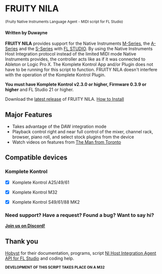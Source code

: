 # FRUITY NILA 
<sup>(Fruity Native Instruments Language Agent - MIDI script for FL Studio)</sup>


#### Written by Duwayne

**FRUITY NILA** provides support for the Native Instruments [M-Series](https://www.native-instruments.com/en/products/komplete/keyboards/komplete-kontrol-m32/), the [A-Series](https://www.native-instruments.com/en/products/komplete/keyboards/komplete-kontrol-a25-a49-a61) and the [S-Series](https://www.native-instruments.com/en/products/komplete/keyboards/komplete-kontrol-s88/) with [FL STUDIO](https://www.image-line.com/). By using the Native Instruments Host Integration protocol instead of the limited MIDI mode Native Instruments provides, the controller acts like as if it was connected to Ableton or Logic Pro X. The Komplete Kontrol App and/or Plugin does not have to be running for this script to function. FRUITY NILA doesn't interfere with the operation of the Komplete Kontrol Plugin. 

**You must have Komplete Kontrol v2.3.0 or higher, Firmware 0.3.9 or higher** and FL Studio 21 or higher.

Download the [latest release](https://github.com/soundwrightpro/FLNI_KK/releases/latest "latest stable release") of FRUITY NILA. [How to Install](Installation/install.md)

## Major Features

- Takes advantage of the DAW integration mode
- Playback control right and near full control of the mixer, channel rack, browser, piano roll, and select stock plugins from the device
- Watch videos on features from [The Man from Toronto](https://www.youtube.com/@the.man.from.toronto)

## Compatible devices

### Komplete Kontrol

- [x] Komplete Kontrol A25/49/61

- [x] Komplete Kontrol M32 

- [x] Komplete Kontrol S49/61/88 MK2



### Need support? Have a request? Found a bug? Want to say hi? 
**[Join us on Discord!](https://discord.gg/GeTTWBV "FL Studio NI on Discord")**

## Thank you

[Hobyst](https://github.com/hobyst) for their documentation, programs, script [NI Host Integration Agent API for FL Studio](https://github.com/hobyst/flmidi-nihia) and coding help.

<sub>**DEVELOPMENT OF THIS SCRIPT TAKES PLACE ON A M32**</sub>




